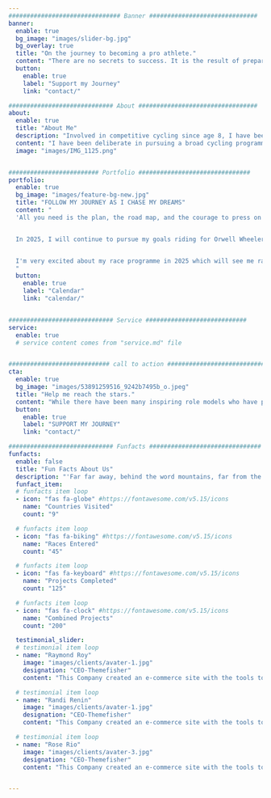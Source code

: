 ```yaml
---
############################### Banner ##############################
banner:
  enable: true
  bg_image: "images/slider-bg.jpg"
  bg_overlay: true
  title: "On the journey to becoming a pro athlete."
  content: "There are no secrets to success. It is the result of preparation, hard work, and learning from failure."
  button:
    enable: true
    label: "Support my Journey"
    link: "contact/"

############################# About #################################
about:
  enable: true
  title: "About Me"
  description: "Involved in competitive cycling since age 8, I have been diligently developing as an athlete through a multi- disciplined and multi-sport approach. I balance my commitment to sporting achievement with a similar focus on academic achievement."
  content: "I have been deliberate in pursuing a broad cycling programme to help me gain experience, improve skills and develop race craft. While I have achieved memorable results I am focused on the process. Though based in Ireland, through the summer of 2023 and 2024 I lived in Belgium / Netherlands to gain exposure to a higher standard of individual racing. For 2025, my focus is on building experience racing for and toward team goals."
  image: "images/IMG_1125.png"


######################### Portfolio ###############################
portfolio:
  enable: true
  bg_image: "images/feature-bg-new.jpg"
  title: "FOLLOW MY JOURNEY AS I CHASE MY DREAMS"
  content: "
  'All you need is the plan, the road map, and the courage to press on to your destination', Earl Nightingale.


  In 2025, I will continue to pursue my goals riding for Orwell Wheelers domestically while riding in the colours of WOOP Girls in Europe.


  I'm very excited about my race programme in 2025 which will see me race in Ireland, UK, Denmark, Belgium, France and the Netherlands.
  "
  button:
    enable: true
    label: "Calendar"
    link: "calendar/"


############################# Service ############################
service:
  enable: true
  # service content comes from "service.md" file


############################ call to action ###########################
cta:
  enable: true
  bg_image: "images/53891259516_9242b7495b_o.jpeg"
  title: "Help me reach the stars."
  content: "While there have been many inspiring role models who have paved the way for women in cycling we are still a minority in a niche sport.  Combined with living outside the cycling heartlands means that I am grateful for all the support I receive. This support allows me to gain valuable experience that would otherwise be unattainable.  If you are passionate about supporting young women in sport, reach out to discuss how we might work together."
  button:
    enable: true
    label: "SUPPORT MY JOURNEY"
    link: "contact/"

############################# Funfacts ###############################
funfacts:
  enable: false
  title: "Fun Facts About Us"
  description: "'Far far away, behind the word mountains, far from the countries Vokalia and Consonantia, <br> there live the blind texts. Separated they live in Bookmarksgrove right at the coast of the Semantics'"
  funfact_item:
  # funfacts item loop
  - icon: "fas fa-globe" #https://fontawesome.com/v5.15/icons
    name: "Countries Visited"
    count: "9"

  # funfacts item loop
  - icon: "fas fa-biking" #https://fontawesome.com/v5.15/icons
    name: "Races Entered"
    count: "45"

  # funfacts item loop
  - icon: "fas fa-keyboard" #https://fontawesome.com/v5.15/icons
    name: "Projects Completed"
    count: "125"

  # funfacts item loop
  - icon: "fas fa-clock" #https://fontawesome.com/v5.15/icons
    name: "Combined Projects"
    count: "200"

  testimonial_slider:
  # testimonial item loop
  - name: "Raymond Roy"
    image: "images/clients/avater-1.jpg"
    designation: "CEO-Themefisher"
    content: "This Company created an e-commerce site with the tools to make our business a success, with innovative ideas we feel that our site has unique elements that make us stand out from the crowd."

  # testimonial item loop
  - name: "Randi Renin"
    image: "images/clients/avater-1.jpg"
    designation: "CEO-Themefisher"
    content: "This Company created an e-commerce site with the tools to make our business a success, with innovative ideas we feel that our site has unique elements that make us stand out from the crowd."

  # testimonial item loop
  - name: "Rose Rio"
    image: "images/clients/avater-3.jpg"
    designation: "CEO-Themefisher"
    content: "This Company created an e-commerce site with the tools to make our business a success, with innovative ideas we feel that our site has unique elements that make us stand out from the crowd."


---
```

